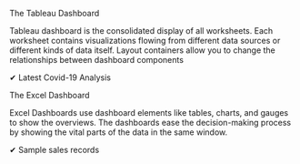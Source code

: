 The Tableau Dashboard

Tableau dashboard is the consolidated display of all worksheets. Each worksheet contains visualizations flowing from different data sources or different kinds of data itself. Layout containers allow you to change the relationships between dashboard components

✔ Latest Covid-19 Analysis

The Excel Dashboard

Excel Dashboards use dashboard elements like tables, charts, and gauges to show the overviews. The dashboards ease the decision-making process by showing the vital parts of the data in the same window.

✔ Sample sales records
